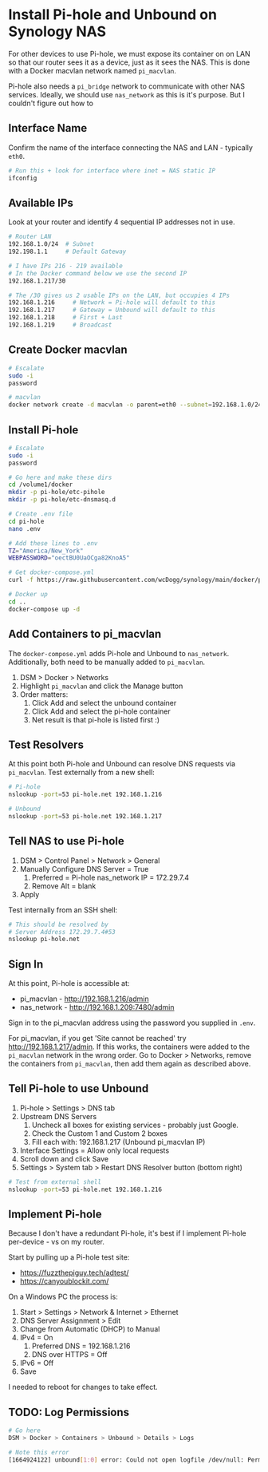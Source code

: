 # Install Pi-hole and Unbound on Synology NAS

For other devices to use Pi-hole, we must expose its container on on LAN so that our router sees it as a device, just as it sees the NAS. This is done with a Docker macvlan network named `pi_macvlan`. 

Pi-hole also needs a `pi_bridge` network to communicate with other NAS services. Ideally, we should use `nas_network` as this is it's purpose. But I couldn't figure out how to 


## Interface Name

Confirm the name of the interface connecting the NAS and LAN - typically `eth0`.

```bash
# Run this + look for interface where inet = NAS static IP
ifconfig
```

## Available IPs

Look at your router and identify 4 sequential IP addresses not in use. 

```bash
# Router LAN
192.168.1.0/24  # Subnet
192.198.1.1     # Default Gateway

# I have IPs 216 - 219 available
# In the Docker command below we use the second IP
192.168.1.217/30 

# The /30 gives us 2 usable IPs on the LAN, but occupies 4 IPs
192.168.1.216     # Network = Pi-hole will default to this
192.168.1.217     # Gateway = Unbound will default to this
192.168.1.218     # First + Last
192.168.1.219     # Broadcast
```

## Create Docker macvlan

```bash
# Escalate
sudo -i
password

# macvlan
docker network create -d macvlan -o parent=eth0 --subnet=192.168.1.0/24 --gateway=192.168.1.1 --ip-range=192.168.1.217/30 pi_macvlan
```

## Install Pi-hole

```bash
# Escalate
sudo -i
password

# Go here and make these dirs
cd /volume1/docker
mkdir -p pi-hole/etc-pihole
mkdir -p pi-hole/etc-dnsmasq.d

# Create .env file
cd pi-hole
nano .env

# Add these lines to .env
TZ="America/New_York"
WEBPASSWORD="oectBU0UaOCga82KnoA5"

# Get docker-compose.yml
curl -f https://raw.githubusercontent.com/wcDogg/synology/main/docker/pi-hole/docker-compose.yml -o docker-compose.yml

# Docker up
cd ..
docker-compose up -d
```

## Add Containers to pi_macvlan

The `docker-compose.yml` adds Pi-hole and Unbound to `nas_network`. Additionally, both need to be manually added to `pi_macvlan`.

1. DSM > Docker > Networks
2. Highlight `pi_macvlan` and click the Manage button
3. Order matters: 
   1. Click Add and select the unbound container
   2. Click Add and select the pi-hole container
   3. Net result is that pi-hole is listed first :)


## Test Resolvers

At this point both Pi-hole and Unbound can resolve DNS requests via `pi_macvlan`. Test externally from a new shell:

```bash
# Pi-hole
nslookup -port=53 pi-hole.net 192.168.1.216

# Unbound
nslookup -port=53 pi-hole.net 192.168.1.217
```

## Tell NAS to use Pi-hole

1. DSM > Control Panel > Network > General
2. Manually Configure DNS Server = True
   1. Preferred = Pi-hole nas_network IP = 172.29.7.4
   2. Remove Alt = blank
3. Apply

Test internally from an SSH shell:

```bash
# This should be resolved by 
# Server Address 172.29.7.4#53 
nslookup pi-hole.net
```

## Sign In 

At this point, Pi-hole is accessible at:

* pi_macvlan - http://192.168.1.216/admin 
* nas_network - http://192.168.1.209:7480/admin   

Sign in to the pi_macvlan address using the password you supplied in `.env`. 

For pi_macvlan, if you get 'Site cannot be reached' try http://192.168.1.217/admin. If this works, the containers were added to the `pi_macvlan` network in the wrong order. Go to Docker > Networks, remove the containers from `pi_macvlan`, then add them again as described above. 


## Tell Pi-hole to use Unbound

1. Pi-hole > Settings > DNS tab
2. Upstream DNS Servers 
   1. Uncheck all boxes for existing services - probably just Google.
   2. Check the Custom 1 and Custom 2 boxes
   3. Fill each with: 192.168.1.217 (Unbound pi_macvlan IP)
3. Interface Settings = Allow only local requests
4. Scroll down and click Save
5. Settings > System tab > Restart DNS Resolver button (bottom right)

```bash
# Test from external shell
nslookup -port=53 pi-hole.net 192.168.1.216
```

## Implement Pi-hole

Because I don't have a redundant Pi-hole, it's best if I implement Pi-hole per-device - vs on my router. 

Start by pulling up a Pi-hole test site:

* https://fuzzthepiguy.tech/adtest/
* https://canyoublockit.com/

On a Windows PC the process is: 

1. Start > Settings > Network & Internet > Ethernet
2. DNS Server Assignment > Edit
3. Change from Automatic (DHCP) to Manual
4. IPv4 = On
   1. Preferred DNS = 192.168.1.216
   2. DNS over HTTPS = Off
5. IPv6 = Off
6. Save

I needed to reboot for changes to take effect. 


## TODO: Log Permissions

```bash
# Go here
DSM > Docker > Containers > Unbound > Details > Logs

# Note this error
[1664924122] unbound[1:0] error: Could not open logfile /dev/null: Permission denied
```

